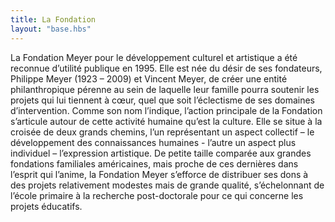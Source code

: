 ```yaml
---
title: La Fondation
layout: "base.hbs"
---
```

La Fondation Meyer pour le développement culturel et artistique a été reconnue d’utilité publique en 1995. Elle est née du désir de ses fondateurs, Philippe Meyer (1923 – 2009) et Vincent Meyer, de créer une entité philanthropique pérenne au sein de laquelle leur famille pourra soutenir les projets qui lui tiennent à cœur, quel que soit l’éclectisme de ses domaines d’intervention. Comme son nom l’indique, l’action principale de la Fondation s’articule autour de cette activité humaine qu’est la culture. Elle se situe à la croisée de deux grands chemins, l’un représentant un aspect collectif – le développement des connaissances humaines - l’autre un aspect plus individuel – l’expression artistique. De petite taille comparée aux grandes fondations familiales américaines, mais proche de ces dernières dans l’esprit qui l’anime, la Fondation Meyer s’efforce de distribuer ses dons à des projets relativement modestes mais de grande qualité, s’échelonnant de l’école primaire à la recherche post-doctorale pour ce qui concerne les projets éducatifs.
